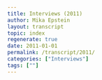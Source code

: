 ```yaml
---
title: Interviews (2011)
author: Mika Epstein
layout: transcript
topic: index
regenerate: true
date: 2011-01-01
permalink: /transcript/2011/
categories: ["Interviews"]
tags: [""]
---
```

